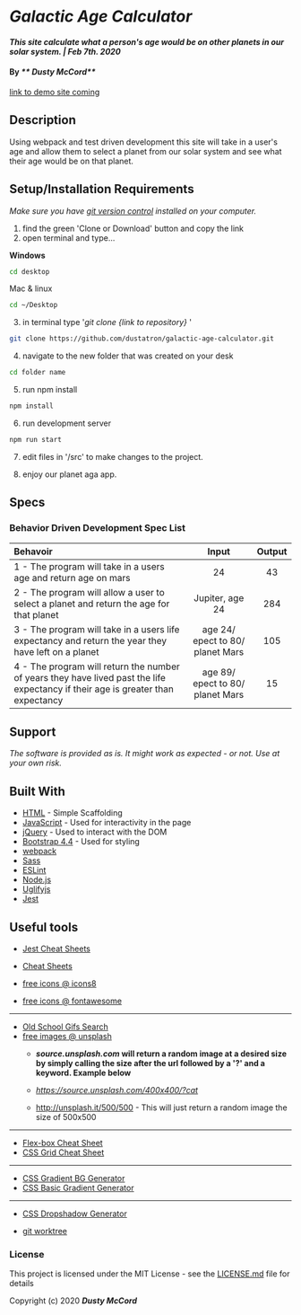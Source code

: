 # _Galactic Age Calculator_

#### _This site calculate what a person's age would be on other planets in our solar system. | Feb 7th. 2020_

#### By _** Dusty McCord**_
[link to demo site coming](#)

## Description

Using webpack and test driven development this site will take in a user's age and allow them to select a planet from our solar system and see what their age would be on that planet. 

## Setup/Installation Requirements

_Make sure you have [git version control](https://git-scm.com/downloads) installed on your computer._

1. find the green 'Clone or Download' button and copy the link
2. open terminal and type...

**Windows**
```sh 
cd desktop
```

 Mac & linux 
 ```sh
 cd ~/Desktop
 ```

 3. in terminal type '_git clone {link to repository}_ '

```sh
git clone https://github.com/dustatron/galactic-age-calculator.git
```

4. navigate to the new folder that was created on your desk
```sh
cd folder name
```

5. run npm install
```sh
npm install
```

6. run development server
```sh
npm run start
```

7. edit files in '/src' to make changes to the project.


8. enjoy our planet aga app. 



## Specs
### Behavior Driven Development Spec List

Behavoir | Input | Output
:---------|:------:|:------:
|1 - The program will take in a users age and return age on mars | 24 | 43 |
|2 - The program will allow a user to select a planet and return the age for that planet | Jupiter, age 24 | 284 |
|3 - The program will take in a users life expectancy and return the year they have left on a planet | age 24/ epect to 80/ planet Mars | 105 |
|4 - The program will return the number of years they have lived past the life expectancy if their age is greater than expectancy | age 89/ epect to 80/ planet Mars | 15 |

## Support 

_The software is provided as is. It might work as expected - or not. Use at your own risk._


## Built With

* [HTML](https://developer.mozilla.org/en-US/docs/Web/HTML) - Simple Scaffolding
* [JavaScript](https://developer.mozilla.org/en-US/docs/Web/JavaScript) - Used for interactivity in the page
* [jQuery](https://jquery.com/) - Used to interact with the DOM
* [Bootstrap 4.4](https://getbootstrap.com/) - Used for styling
* [webpack](https://webpack.js.org/)
* [Sass](https://sass-lang.com/)
* [ESLint](https://eslint.org/)
* [Node.js](https://nodejs.org/en/)
* [Uglifyjs](https://www.uglifyjs.net/)
* [Jest](https://jestjs.io/)

## Useful tools

* [Jest Cheat Sheets](https://devhints.io/jest)
* [Cheat Sheets](https://devhints.io/)

* [free icons @ icons8](https://icons8.com/)
* [free  icons @ fontawesome](https://fontawesome.com/)
---
* [Old School Gifs Search](https://gifcities.org/)
* [free images @ unsplash](https://unsplash.com/)
    * **_source.unsplash.com_ will return a random image at a desired size by simply calling the size after the url followed by a '?' and a keyword. Example below**

    * _https://source.unsplash.com/400x400/?cat_
    * http://unsplash.it/500/500 - This will just return a random image the size of 500x500
---
* [Flex-box Cheat Sheet](http://yoksel.github.io/flex-cheatsheet/)
* [CSS Grid Cheat Sheet](http://grid.malven.co/)
---
* [CSS Gradient BG Generator](https://mycolor.space/gradient)
* [CSS Basic Gradient Generator](https://cssgradient.io/)
---
* [CSS Dropshadow Generator](https://cssgenerator.org/box-shadow-css-generator.html)

* [git worktree](http://sangsoonam.github.io/2019/02/08/using-git-worktree-to-deploy-github-pages.html) 

### License

This project is licensed under the MIT License - see the [LICENSE.md](LICENSE.md) file for details

Copyright (c) 2020 **_Dusty McCord_**


